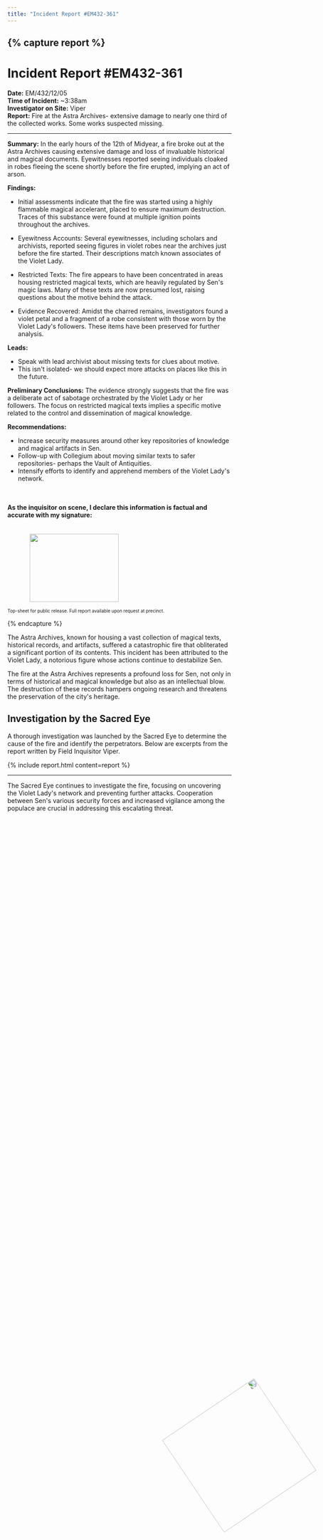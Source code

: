 ```yaml
---
title: "Incident Report #EM432-361"
---
```


{% capture report %}
---
<img style="position: absolute; left: 65%; top: 80%; width: 250px; height: 250px; transform: rotate(56deg); z-index: 3;" src="/sen/assets/images/logos/sacred-eye-seal.png">

# Incident Report #EM432-361
**Date:** EM/432/12/05 <br>
**Time of Incident:** ~3:38am <br>
**Investigator on Site:** Viper <br>
**Report:** Fire at the Astra Archives- extensive damage to nearly one third of the collected works. Some works suspected missing.<br>

---

**Summary:** In the early hours of the 12th of Midyear, a fire broke out at the Astra Archives causing extensive damage and loss of invaluable historical and magical documents. Eyewitnesses reported seeing individuals cloaked in robes fleeing the scene shortly before the fire erupted, implying an act of arson.

**Findings:**

- Initial assessments indicate that the fire was started using a highly flammable magical accelerant, placed to ensure maximum destruction. Traces of this substance were found at multiple ignition points throughout the archives.

- Eyewitness Accounts: Several eyewitnesses, including scholars and archivists, reported seeing figures in violet robes near the archives just before the fire started. Their descriptions match known associates of the Violet Lady.

- Restricted Texts: The fire appears to have been concentrated in areas housing restricted magical texts, which are heavily regulated by Sen's magic laws. Many of these texts are now presumed lost, raising questions about the motive behind the attack.

- Evidence Recovered: Amidst the charred remains, investigators found a violet petal and a fragment of a robe consistent with those worn by the Violet Lady's followers. These items have been preserved for further analysis.

**Leads:**

- Speak with lead archivist about missing texts for clues about motive.
- This isn't isolated- we should expect more attacks on places like this in the future.

**Preliminary Conclusions:** The evidence strongly suggests that the fire was a deliberate act of sabotage orchestrated by the Violet Lady or her followers. The focus on restricted magical texts implies a specific motive related to the control and dissemination of magical knowledge.

**Recommendations:**

- Increase security measures around other key repositories of knowledge and magical artifacts in Sen.
- Follow-up with Collegium about moving similar texts to safer repositories- perhaps the Vault of Antiquities.
- Intensify efforts to identify and apprehend members of the Violet Lady's network.

<br><br>
<b>As the inquisitor on scene, I declare this information is factual and accurate with my signature:</b>
<br><br><br>
<img style="margin-left: 50px; float: left; width: 200px; height: 153px;" src="/sen/assets/images/viper.png">
<br><br><br><br><br><br><br><br><br>
<div style="font-size: 10px;">Top-sheet for public release. Full report available upon request at precinct.</div>

{% endcapture %}

The Astra Archives, known for housing a vast collection of magical texts, historical records, and artifacts, suffered a catastrophic fire that obliterated a significant portion of its contents. This incident has been attributed to the Violet Lady, a notorious figure whose actions continue to destabilize Sen.

<!--more-->

The fire at the Astra Archives represents a profound loss for Sen, not only in terms of historical and magical knowledge but also as an intellectual blow. The destruction of these records hampers ongoing research and threatens the preservation of the city's heritage.

## Investigation by the Sacred Eye

A thorough investigation was launched by the Sacred Eye to determine the cause of the fire and identify the perpetrators. Below are excerpts from the report written by Field Inquisitor Viper.

{% include report.html content=report %}

---
The Sacred Eye continues to investigate the fire, focusing on uncovering the Violet Lady's network and preventing further attacks. Cooperation between Sen's various security forces and increased vigilance among the populace are crucial in addressing this escalating threat.
